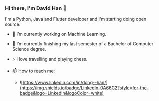 ### Hi there, I'm David Han 👋

I'm a Python, Java and Flutter developer and I'm starting doing open source.

- 🔭 I’m currently working on Machine Learning.

- 🌱 I’m currently finishing my last semester of a Bachelor of Computer Science degree.
  
- ⚡ I love travelling and playing chess.

- 📫 How to reach me:
  
  - ![https://www.linkedin.com/in/dong--han/](https://img.shields.io/badge/LinkedIn-0A66C2?style=for-the-badge&logo=LinkedIn&logoColor=white)



<!--
**david-dong828/david-dong828** is a ✨ _special_ ✨ repository because its `README.md` (this file) appears on your GitHub profile.

Here are some ideas to get you started:

- 🔭 I’m currently working on ...
- 🌱 I’m currently learning ...
- 👯 I’m looking to collaborate on ...
- 🤔 I’m looking for help with ...
- 💬 Ask me about ...
- 📫 How to reach me: ...
- 😄 Pronouns: ...
- ⚡ Fun fact: ...
-->
